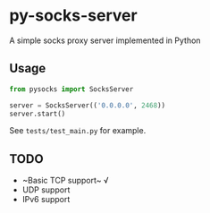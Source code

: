 # py-socks-server
A simple socks proxy server implemented in Python

## Usage
```python
from pysocks import SocksServer

server = SocksServer(('0.0.0.0', 2468))
server.start()
```
See `tests/test_main.py` for example.

## TODO
- ~Basic TCP support~ √
- UDP support
- IPv6 support
